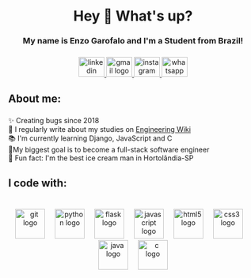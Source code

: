 <h1 align="center">Hey 👋 What's up?</h1>

###

<h3 align="center">My name is Enzo Garofalo and I'm a Student from Brazil!</h3>

###

<div align="center">
  <a href="https://www.linkedin.com/in/enzo-garofalo-287439202/" target="_blank">
    <img src="https://raw.githubusercontent.com/maurodesouza/profile-readme-generator/master/src/assets/icons/social/linkedin/default.svg" width="52" height="40" alt="linkedin logo"  />
  </a>
  <a href="enzo.garofalo07@gmail.com" target="_blank">
    <img src="https://raw.githubusercontent.com/maurodesouza/profile-readme-generator/master/src/assets/icons/social/gmail/default.svg" width="52" height="40" alt="gmail logo"  />
  </a>
  <a href="https://www.instagram.com/enzo_pampana/" target="_blank">
    <img src="https://raw.githubusercontent.com/maurodesouza/profile-readme-generator/master/src/assets/icons/social/instagram/default.svg" width="52" height="40" alt="instagram logo"  />
  </a>
  <a href="https://w.app/EnzoGarofalo" target="_blank">
    <img src="https://raw.githubusercontent.com/maurodesouza/profile-readme-generator/master/src/assets/icons/social/whatsapp/default.svg" width="52" height="40" alt="whatsapp logo"  />
  </a>
</div>

###

<h2 align="left">About me:</h2>

###

<p align="left">✨ Creating bugs since 2018<br>📝 I regularly write about my studies on <a href="https://ripe-moat-f8e.notion.site/7aefb89b3c174143a877e3fce49b2ea1?v=12ded290839943ef96d22435066ab9d1&pvs=4">Engineering Wiki</a><br>📚 I'm currently learning Django, JavaScript and C <br>🎯My biggest goal is to become a full-stack software engineer<br>🎲 Fun fact: I'm the best ice cream man in Hortolândia-SP</p>

###

<h2 align="left">I code with:</h2>

###

<br clear="both">

<div align="center">
  <img src="https://skillicons.dev/icons?i=git" height="60" alt="git logo"  />
  <img width="12" />
  <img src="https://skillicons.dev/icons?i=py" height="60" alt="python logo"  />
  <img width="12" />
  <img src="https://skillicons.dev/icons?i=flask" height="60" alt="flask logo"  />
  <img width="12" />
  <img src="https://skillicons.dev/icons?i=js" height="60" alt="javascript logo"  />
  <img width="12" />
  <img src="https://skillicons.dev/icons?i=html" height="60" alt="html5 logo"  />
  <img width="12" />
  <img src="https://skillicons.dev/icons?i=css" height="60" alt="css3 logo"  />
  <img width="12" />
  <img src="https://skillicons.dev/icons?i=java" height="60" alt="java logo"  />
  <img width="12" />
  <img src="https://skillicons.dev/icons?i=c" height="60" alt="c logo"  />
</div>
